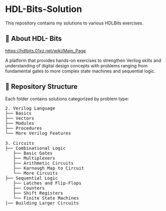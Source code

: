 # HDL-Bits-Solution
This repository contains my solutions to various HDLBits exercises. 

## 📌 About HDL- Bits 
https://hdlbits.01xz.net/wiki/Main_Page

A platform that provides hands-on exercises to strengthen Verilog skills and understanding of digital design concepts with problems ranging from fundamental gates to more complex state machines and sequential logic.

## 📁 Repository Structure

Each folder contains solutions categorized by problem type:  

<pre>
2. Verilog Language
├── Basics
├── Vectors
├── Modules
├── Procedures
└── More Verilog Features

3. Circuits
├── Combinational Logic
   ├── Basic Gates
   ├── Multiplexers
   ├── Arithmetic Circuits
   ├── Karnaugh Map to Circuit
   └── More Circuits
├── Sequential Logic
   ├── Latches and Flip-Flops
   ├── Counters
   ├── Shift Registers
   └── Finite State Machines
|── Building Larger Circuits
</pre>


    
